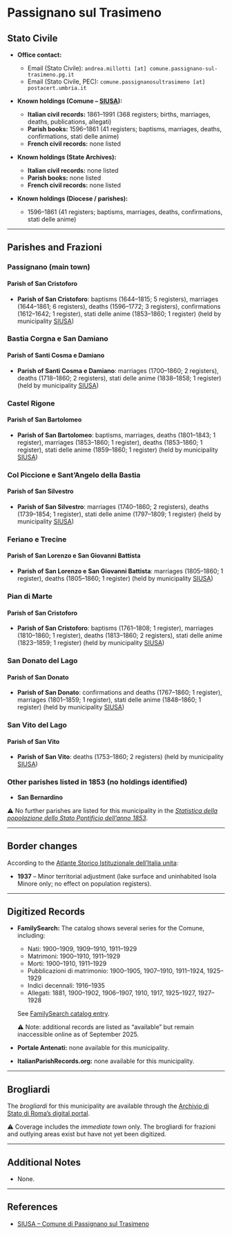 # Passignano sul Trasimeno

## Stato Civile

* **Office contact:**

  * Email (Stato Civile): `andrea.millotti [at] comune.passignano-sul-trasimeno.pg.it`
  * Email (Stato Civile, PEC): `comune.passignanosultrasimeno [at] postacert.umbria.it`

* **Known holdings (Comune – [SIUSA](https://siusa-archivi.cultura.gov.it/cgi-bin/siusa/pagina.pl?TipoPag=comparc&Chiave=308718)):**

  * **Italian civil records:** 1861–1991 (368 registers; births, marriages, deaths, publications, allegati)
  * **Parish books:** 1596–1861 (41 registers; baptisms, marriages, deaths, confirmations, stati delle anime)
  * **French civil records:** none listed

* **Known holdings (State Archives):**

  * **Italian civil records:** none listed
  * **Parish books:** none listed
  * **French civil records:** none listed

* **Known holdings (Diocese / parishes):**

  * 1596–1861 (41 registers; baptisms, marriages, deaths, confirmations, stati delle anime)

---

## Parishes and Frazioni

### Passignano (main town)

#### Parish of San Cristoforo

* **Parish of San Cristoforo**: baptisms (1644–1815; 5 registers), marriages (1644–1861; 6 registers), deaths (1596–1772; 3 registers), confirmations (1612–1642; 1 register), stati delle anime (1853–1860; 1 register) (held by municipality [SIUSA](https://siusa-archivi.cultura.gov.it/cgi-bin/siusa/pagina.pl?Chiave=308718))

### Bastia Corgna e San Damiano

#### Parish of Santi Cosma e Damiano

* **Parish of Santi Cosma e Damiano**: marriages (1700–1860; 2 registers), deaths (1718–1860; 2 registers), stati delle anime (1838–1858; 1 register) (held by municipality [SIUSA](https://siusa-archivi.cultura.gov.it/cgi-bin/siusa/pagina.pl?Chiave=308718))

### Castel Rigone

#### Parish of San Bartolomeo

* **Parish of San Bartolomeo**: baptisms, marriages, deaths (1801–1843; 1 register), marriages (1853–1860; 1 register), deaths (1853–1860; 1 register), stati delle anime (1859–1860; 1 register) (held by municipality [SIUSA](https://siusa-archivi.cultura.gov.it/cgi-bin/siusa/pagina.pl?Chiave=308718))

### Col Piccione e Sant’Angelo della Bastia

#### Parish of San Silvestro

* **Parish of San Silvestro**: marriages (1740–1860; 2 registers), deaths (1739–1854; 1 register), stati delle anime (1797–1809; 1 register) (held by municipality [SIUSA](https://siusa-archivi.cultura.gov.it/cgi-bin/siusa/pagina.pl?Chiave=308718))

### Feriano e Trecine

#### Parish of San Lorenzo e San Giovanni Battista

* **Parish of San Lorenzo e San Giovanni Battista**: marriages (1805–1860; 1 register), deaths (1805–1860; 1 register) (held by municipality [SIUSA](https://siusa-archivi.cultura.gov.it/cgi-bin/siusa/pagina.pl?Chiave=308718))

### Pian di Marte

#### Parish of San Cristoforo

* **Parish of San Cristoforo**: baptisms (1761–1808; 1 register), marriages (1810–1860; 1 register), deaths (1813–1860; 2 registers), stati delle anime (1823–1859; 1 register) (held by municipality [SIUSA](https://siusa-archivi.cultura.gov.it/cgi-bin/siusa/pagina.pl?Chiave=308718))

### San Donato del Lago

#### Parish of San Donato

* **Parish of San Donato**: confirmations and deaths (1767–1860; 1 register), marriages (1801–1859; 1 register), stati delle anime (1848–1860; 1 register) (held by municipality [SIUSA](https://siusa-archivi.cultura.gov.it/cgi-bin/siusa/pagina.pl?Chiave=308718))

### San Vito del Lago

#### Parish of San Vito

* **Parish of San Vito**: deaths (1753–1860; 2 registers) (held by municipality [SIUSA](https://siusa-archivi.cultura.gov.it/cgi-bin/siusa/pagina.pl?Chiave=308718))

### Other parishes listed in 1853 (no holdings identified)

* **San Bernardino**

⚠️ No further parishes are listed for this municipality in the *[Statistica della popolazione dello Stato Pontificio dell’anno 1853](https://www.google.it/books/edition/Statistics_della_popolazione_dello_Stato/v6dCAQAAMAAJ)*.

---

## Border changes

According to the [Atlante Storico Istituzionale dell’Italia unita](http://dati.san.beniculturali.it/asi/local/detail.html?UA05108):

* **1937** – Minor territorial adjustment (lake surface and uninhabited Isola Minore only; no effect on population registers).

---

## Digitized Records

* **FamilySearch:** The catalog shows several series for the Comune, including:

  * Nati: 1900–1909, 1909–1910, 1911–1929
  * Matrimoni: 1900–1910, 1911–1929
  * Morti: 1900–1910, 1911–1929
  * Pubblicazioni di matrimonio: 1900–1905, 1907–1910, 1911–1924, 1925–1929
  * Indici decennali: 1916–1935
  * Allegati: 1881, 1900–1902, 1906–1907, 1910, 1917, 1925–1927, 1927–1928

  See [FamilySearch catalog entry](https://www.familysearch.org/en/search/catalog/835194).

  ⚠️ Note: additional records are listed as “available” but remain inaccessible online as of September 2025.

* **Portale Antenati:** none available for this municipality.

* **ItalianParishRecords.org:** none available for this municipality.

---

## Brogliardi

The *brogliardi* for this municipality are available through the [Archivio di Stato di Roma’s digital portal](https://imagoarchiviodistatoroma.cultura.gov.it/Gregoriano/s_brogliardi.php?Provincia=Perugia&Denominazione=Passignano).

⚠️ Coverage includes the *immediate town* only. The brogliardi for frazioni and outlying areas exist but have not yet been digitized.

---

## Additional Notes

* None.

---

## References

* [SIUSA – Comune di Passignano sul Trasimeno](https://siusa-archivi.cultura.gov.it/cgi-bin/siusa/pagina.pl?TipoPag=comparc&Chiave=308718)
